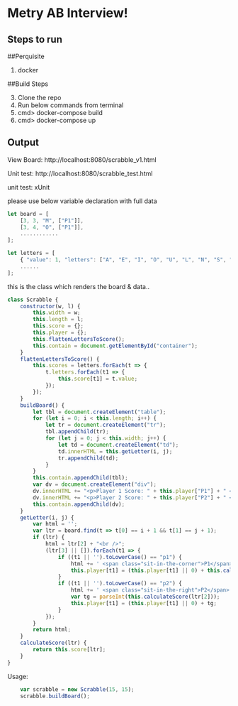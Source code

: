 # Metry AB Interview!

## Steps to run
##Perquisite
1. docker 

##Build Steps

3. Clone the repo
4. Run below commands from terminal
5. cmd> docker-compose build
6. cmd> docker-compose up

## Output

View Board: http://localhost:8080/scrabble_v1.html

Unit test: http://localhost:8080/scrabble_test.html

unit test: xUnit

please use below variable declaration with full data
````javascript
let board = [
    [3, 3, "M", ["P1"]],
    [3, 4, "O", ["P1"]],
    ............
];

let letters = [
    { "value": 1, "letters": ["A", "E", "I", "O", "U", "L", "N", "S", "T", "R"] },
    ......
];
````
this is the class which renders the board & data..
```javascript
class Scrabble {
    constructor(w, l) {
        this.width = w;
        this.length = l;
        this.score = {};
        this.player = {};
        this.flattenLettersToScore();
        this.contain = document.getElementById("container");
    }
    flattenLettersToScore() {
        this.scores = letters.forEach(t => {
            t.letters.forEach(t1 => {
                this.score[t1] = t.value;
            });
        });
    }
    buildBoard() {
        let tbl = document.createElement("table");
        for (let i = 0; i < this.length; i++) {
            let tr = document.createElement("tr");
            tbl.appendChild(tr);
            for (let j = 0; j < this.width; j++) {
                let td = document.createElement("td");
                td.innerHTML = this.getLetter(i, j);
                tr.appendChild(td);
            }
        }
        this.contain.appendChild(tbl);
        var dv = document.createElement("div");
        dv.innerHTML += "<p>Player 1 Score: " + this.player["P1"] + " </p>";
        dv.innerHTML += "<p>Player 2 Score: " + this.player["P2"] + " </p>";
        this.contain.appendChild(dv);
    }
    getLetter(i, j) {
        var html = '';
        var ltr = board.find(t => t[0] == i + 1 && t[1] == j + 1);
        if (ltr) {
            html = ltr[2] + "<br />";
            (ltr[3] || []).forEach(t1 => {
                if ((t1 || '').toLowerCase() == "p1") {
                    html += ' <span class="sit-in-the-corner">P1</span>';
                    this.player[t1] = (this.player[t1] || 0) + this.calculateScore(ltr[2]);
                }
                if ((t1 || '').toLowerCase() == "p2") {
                    html += ' <span class="sit-in-the-right">P2</span>';
                    var tg = parseInt(this.calculateScore(ltr[2]));
                    this.player[t1] = (this.player[t1] || 0) + tg;
                }
            });
        }
        return html;
    }
    calculateScore(ltr) {
        return this.score[ltr];
    }
}
```

Usage:

```javascript
	var scrabble = new Scrabble(15, 15);
    scrabble.buildBoard();
```